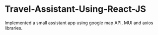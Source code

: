 # Travel-Assistant-Using-React-JS
Implemented a small assistant app using google map API, MUI and axios libraries.

